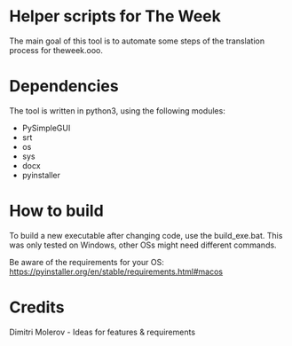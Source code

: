 # Helper scripts for The Week

The main goal of this tool is to automate some steps of the translation process for theweek.ooo.

# Dependencies
The tool is written in python3, using the following modules:
- PySimpleGUI
- srt
- os
- sys
- docx
- pyinstaller

# How to build
To build a new executable after changing code, use the build_exe.bat. This was only tested on Windows, other OSs might need different commands.

Be aware of the requirements for your OS: https://pyinstaller.org/en/stable/requirements.html#macos

# Credits
Dimitri Molerov - Ideas for features & requirements
